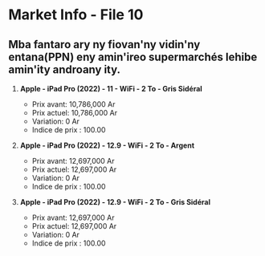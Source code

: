 # Market Info - File 10

## Mba fantaro ary ny fiovan'ny vidin'ny entana(PPN) eny amin'ireo supermarchés lehibe amin'ity androany ity.

1. **Apple - iPad Pro (2022) - 11 - WiFi - 2 To - Gris Sidéral**
   - Prix avant: 10,786,000 Ar
   - Prix actuel: 10,786,000 Ar
   - Variation: 0 Ar
   - Indice de prix : 100.00

2. **Apple - iPad Pro (2022) - 12.9 - WiFi - 2 To - Argent**
   - Prix avant: 12,697,000 Ar
   - Prix actuel: 12,697,000 Ar
   - Variation: 0 Ar
   - Indice de prix : 100.00

3. **Apple - iPad Pro (2022) - 12.9 - WiFi - 2 To - Gris Sidéral**
   - Prix avant: 12,697,000 Ar
   - Prix actuel: 12,697,000 Ar
   - Variation: 0 Ar
   - Indice de prix : 100.00

